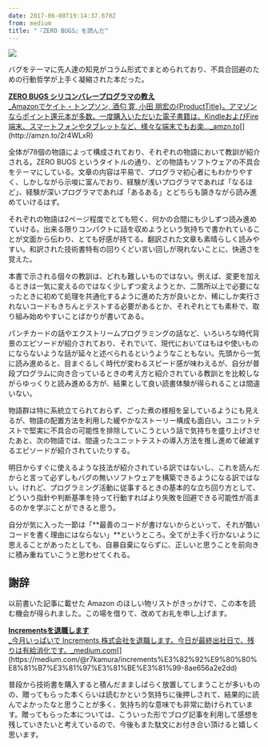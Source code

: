 ```yaml
---
date: 2017-06-08T19:14:37.670Z
from: medium
title: "『ZERO BUGS』を読んだ"
---
```


![](https://cdn-images-1.medium.com/max/800/1*OmG6-wPBLBa5JyraOUs-tg.png)

バグをテーマに先人達の知見がコラム形式でまとめられており、不具合回避のための行動哲学が上手く凝縮された本だった。

[**ZERO BUGS シリコンバレープログラマの教え**  
_Amazonでケイト・トンプソン, 酒匂 寛, 小田 朋宏の{ProductTitle}。アマゾンならポイント還元本が多数。一度購入いただいた電子書籍は、KindleおよびFire端末、スマートフォンやタブレットなど、様々な端末でもお楽…_amzn.to](http://amzn.to/2r4WLxR "http://amzn.to/2r4WLxR")[](http://amzn.to/2r4WLxR)

全体が78個の物語によって構成されており、それぞれの物語において教訓が紹介される。ZERO BUGS というタイトルの通り、どの物語もソフトウェアの不具合をテーマにしている。文章の内容は平易で、プログラマ初心者にもわかりやすく、しかしながら示唆に富んでおり、経験が浅いプログラマであれば「なるほど」、経験が深いプログラマであれば「あるある」とどちらも頷きながら読み進めていけるはず。

それぞれの物語は2ページ程度でとても短く、何かの合間にも少しずつ読み進めていける。出来る限りコンパクトに話を収めようという気持ちで書かれていることが文面から伝わり、とても好感が持てる。翻訳された文章も素晴らしく読みやすい。和訳された技術書特有の回りくどい言い回しが現れないことに、快適さを覚えた。

本書で示される個々の教訓は、どれも難しいものではない。例えば、変更を加えるときは一気に変えるのではなく少しずつ変えようとか、二箇所以上で必要になったときに初めて処理を共通化するように進めた方が良いとか、稀にしか実行されないコードもきちんとテストする必要があるとか、それぞれとても素朴で、取り組み始めやすいことばかりが書いてある。

パンチカードの話やエクストリームプログラミングの話など、いろいろな時代背景のエピソードが紹介されており、それでいて、現代においてはもはや使いものにならないような話が延々と述べられるというようなこともない。先頭から一気に読み進めると、目まぐるしく時代が変わるスピード感が味わえるが、自分が普段プログラムに向き合っているときの考え方と紹介されている教訓とを比較しながらゆっくりと読み進める方が、結果として良い読書体験が得られることは間違いない。

物語群は特に系統立てられておらず、ごった煮の様相を呈しているようにも見えるが、物語の配置方法を利用した緩やかなストーリー構成も面白い。ユニットテストで堅実に不具合の可能性を排除していこうという話で気持ちを盛り上げさせたあと、次の物語では、間違ったユニットテストの導入方法を推し進めて破滅するエピソードが紹介されていたりする。

明日からすぐに使えるような技法が紹介されている訳ではないし、これを読んだからと言って必ずしもバグの無いソフトウェアを構築できるようになる訳ではない。けれど、プログラミング活動に従事するときの基本的な立ち回り方として、どういう指針や判断基準を持って行動すればより失敗を回避できる可能性が高まるのかを学ぶことができると思う。

自分が気に入った一節は「**最善のコードが書けないからといって、それが酷いコードを書く理由にはならない」**というところ。全てが上手く行かないように思えることがあったとしても、自暴自棄にならずに、正しいと思うことを前向きに積み重ねていこうと思わせてくれる。

## 謝辞

以前書いた記事に載せた Amazon のほしい物リストがきっかけで、この本を読む機会が得られました。この場を借りて、改めてお礼を申し上げます。

[**Incrementsを退職します**  
_今月いっぱいで Increments 株式会社を退職します。今日が最終出社日で、残りは有給消化です。_medium.com](https://medium.com/@r7kamura/increments%E3%82%92%E9%80%80%E8%81%B7%E3%81%97%E3%81%BE%E3%81%99-8ae656a2e2dd "https://medium.com/@r7kamura/increments%E3%82%92%E9%80%80%E8%81%B7%E3%81%97%E3%81%BE%E3%81%99-8ae656a2e2dd")[](https://medium.com/@r7kamura/increments%E3%82%92%E9%80%80%E8%81%B7%E3%81%97%E3%81%BE%E3%81%99-8ae656a2e2dd)

普段から技術書を購入すると積んだまましばらく放置してしまうことが多いものの、贈ってもらった本くらいは読むかという気持ちに後押しされて、結果的に読んでよかったなと思うことが多く、気持ち的な意味でも非常に助けられています。贈ってもらった本については、こういった形でブログ記事を利用して感想を残していきたいと考えているので、今後もまた駄文にお付き合い頂けると嬉しく思います。
